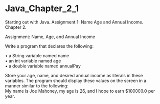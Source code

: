 # Java_Chapter_2_1
Starting out with Java. Assignment 1: Name Age and Annual Income. Chapter 2.

Assignment: Name, Age, and Annual Income                                                                                                                                          

  Write a program that declares the following:                                               
  
  • a String variable named name                                                              
  • an int variable named age                                                                 
  • a double variable named annualPay                                                         
                                                                                            
Store your age, name, and desired annual income as literals in these variables. The program 
should display these values on the screen in a manner similar to the following:             
My name is Joe Mahoney, my age is 26, and I hope to earn $100000.0 per year.                
